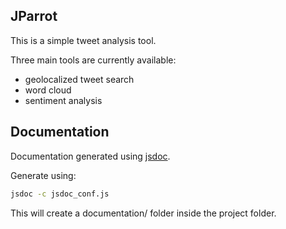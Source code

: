 JParrot
--------------------------------------

This is a simple tweet analysis tool.

Three main tools are currently available:
- geolocalized tweet search
- word cloud
- sentiment analysis


Documentation
--------------------------------------

Documentation generated using [jsdoc](https://jsdoc.app).

Generate using:

```bash
jsdoc -c jsdoc_conf.js
```

This will create a documentation/ folder inside the project folder.
